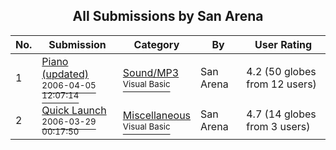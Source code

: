 ﻿<div align="center">

## All Submissions by San Arena

</div>

No.  | Submission | Category | By   | User Rating
---- | ---------- | -------- | ---- | -----------
1 | [Piano \(updated\)<br /><sup>2006-04-05 12:07:14</sup>](https://github.com/Planet-Source-Code/san-arena-piano-updated__1-64928) | [Sound/MP3<br /><sup>Visual Basic</sup>](../ByCategory/sound-mp3__1-45.md) | San Arena | 4.2 (50 globes from 12 users)
2 | [Quick Launch<br /><sup>2006-03-29 00:17:50</sup>](https://github.com/Planet-Source-Code/san-arena-quick-launch__1-64840) | [Miscellaneous<br /><sup>Visual Basic</sup>](../ByCategory/miscellaneous__1-1.md) | San Arena | 4.7 (14 globes from 3 users)
